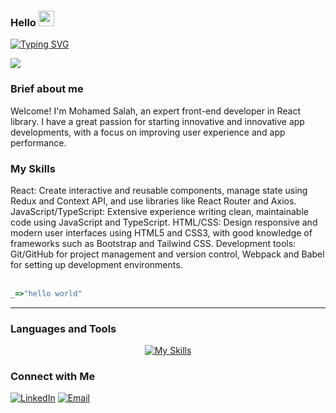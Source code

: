 <h3 align="left" color="0eb6f2">
  <span >Hello  </span>
    <img  src="https://media.giphy.com/media/hvRJCLFzcasrR4ia7z/giphy.gif" width="25">
</h3>

<p align="left">
<div align="left">
<a href="https://git.io/typing-svg"><img src="https://readme-typing-svg.demolab.com?font=Fira+Code&pause=1000&color=6cc644&random=false&width=435&lines=i'm+mohamed+salah;i'm+frontend+devleoper+%5BNextjs%5D" alt="Typing SVG" /></a>

</div>

<div align="left">
  
  ![](https://github-stats-alpha.vercel.app/api?username=mhmd-salah&cc=22272e&tc=37BCF6&ic=fff&bc=0000)
  
</div>

<div>
<h3>Brief about me</h3>
Welcome! I'm Mohamed Salah, an expert front-end developer in React library. I have a great passion for starting innovative and innovative app developments, with a focus on improving user experience and app performance.

<h3>My Skills</h3>
React: Create interactive and reusable components, manage state using Redux and Context API, and use libraries like React Router and Axios.
JavaScript/TypeScript: Extensive experience writing clean, maintainable code using JavaScript and TypeScript.
HTML/CSS: Design responsive and modern user interfaces using HTML5 and CSS3, with good knowledge of frameworks such as Bootstrap and Tailwind CSS.
Development tools: Git/GitHub for project management and version control, Webpack and Babel for setting up development environments.
</div>
<br>

```javascript
_=>"hello world"
```

---


###  Languages and Tools

<div  align="center">

[![My Skills](https://skillicons.dev/icons?i=cs,html,css,tailwind,sass,js,nodejs,ts,react,styledcomponents,redux,next,npm,git,github,vscode,postman,linux)](https://skillicons.dev)
<br/>
</div>

###  Connect with Me

[![LinkedIn](https://img.shields.io/badge/-LinkedIn-0077B5?style=flat&logo=linkedin)](https://www.linkedin.com/in/mhmd-salah)
[![Email](https://img.shields.io/badge/-Email-D14836?style=flat&logo=gmail&logoColor=white)](mailto:dev.mhmdsalah@gmail.com)

